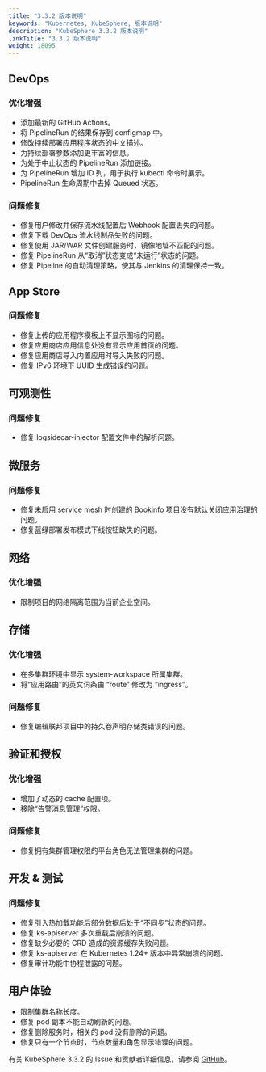 ```yaml
---
title: "3.3.2 版本说明"
keywords: "Kubernetes, KubeSphere, 版本说明"
description: "KubeSphere 3.3.2 版本说明"
linkTitle: "3.3.2 版本说明"
weight: 18095
---
```


## DevOps

### 优化增强

- 添加最新的 GitHub Actions。
- 将 PipelineRun 的结果保存到 configmap 中。
- 修改持续部署应用程序状态的中文描述。
- 为持续部署参数添加更丰富的信息。
- 为处于中止状态的 PipelineRun 添加链接。
- 为 PipelineRun 增加 ID 列，用于执行 kubectl 命令时展示。
- PipelineRun 生命周期中去掉 Queued 状态。

### 问题修复

- 修复用户修改并保存流水线配置后 Webhook 配置丢失的问题。
- 修复下载 DevOps 流水线制品失败的问题。
- 修复使用 JAR/WAR 文件创建服务时，镜像地址不匹配的问题。
- 修复 PipelineRun 从“取消”状态变成“未运行”状态的问题。
- 修复 Pipeline 的自动清理策略，使其与 Jenkins 的清理保持一致。


## App Store

### 问题修复

- 修复上传的应用程序模板上不显示图标的问题。
- 修复应用商店应用信息处没有显示应用首页的问题。
- 修复应用商店导入内置应用时导入失败的问题。
- 修复 IPv6 环境下 UUID 生成错误的问题。

## 可观测性

### 问题修复

-  修复 logsidecar-injector 配置文件中的解析问题。

## 微服务

### 问题修复

- 修复未启用 service mesh 时创建的 Bookinfo 项目没有默认关闭应用治理的问题。
- 修复蓝绿部署发布模式下线按钮缺失的问题。

## 网络

### 优化增强

- 限制项目的网络隔离范围为当前企业空间。

## 存储

### 优化增强

- 在多集群环境中显示 system-workspace 所属集群。
- 将“应用路由”的英文词条由 “route” 修改为 “ingress”。

### 问题修复

- 修复编辑联邦项目中的持久卷声明存储类错误的问题。

## 验证和授权

### 优化增强

- 增加了动态的 cache 配置项。
- 移除“告警消息管理”权限。

### 问题修复

- 修复拥有集群管理权限的平台角色无法管理集群的问题。

## 开发 & 测试

### 问题修复

- 修复引入热加载功能后部分数据后处于“不同步”状态的问题。
- 修复 ks-apiserver 多次重载后崩溃的问题。
- 修复缺少必要的 CRD 造成的资源缓存失败问题。
- 修复 ks-apiserver 在 Kubernetes 1.24+ 版本中异常崩溃的问题。
- 修复审计功能中协程泄露的问题。 

## 用户体验

- 限制集群名称长度。
- 修复 pod 副本不能自动刷新的问题。
- 修复删除服务时，相关的 pod 没有删除的问题。
- 修复只有一个节点时，节点数量和角色显示错误的问题。

有关 KubeSphere 3.3.2 的 Issue 和贡献者详细信息，请参阅 [GitHub](https://github.com/kubesphere/kubesphere/blob/master/CHANGELOG/CHANGELOG-3.3.2.md)。
